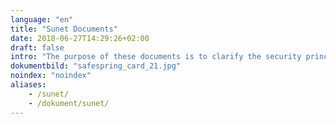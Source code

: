 ```yaml
---
language: "en"
title: "Sunet Documents"
date: 2018-06-27T14:29:26+02:00
draft: false
intro: "The purpose of these documents is to clarify the security principles in Safespring Private Cloud Service delivery for Sunet call off contract project."
dokumentbild: "safespring_card_21.jpg"
noindex: "noindex"
aliases:
    - /sunet/
    - /dokument/sunet/
---
```

